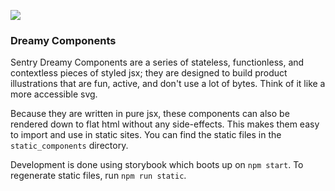 ![](https://imgur.com/7XHxSzk.gif)

### Dreamy Components

Sentry Dreamy Components are a series of stateless, functionless, and contextless pieces of styled jsx; they are designed 
to build product illustrations that are fun, active, and don't use a lot of bytes. Think of it like a more accessible svg.

Because they are written in pure jsx, these components can also be rendered down to flat html without any side-effects. This
makes them easy to import and use in static sites. You can find the static files in the `static_components` directory.

Development is done using storybook which boots up on `npm start`. To regenerate static files, run `npm run static`.
